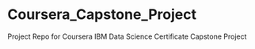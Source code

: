 # Coursera_Capstone_Project
Project Repo for Coursera IBM Data Science Certificate Capstone Project
